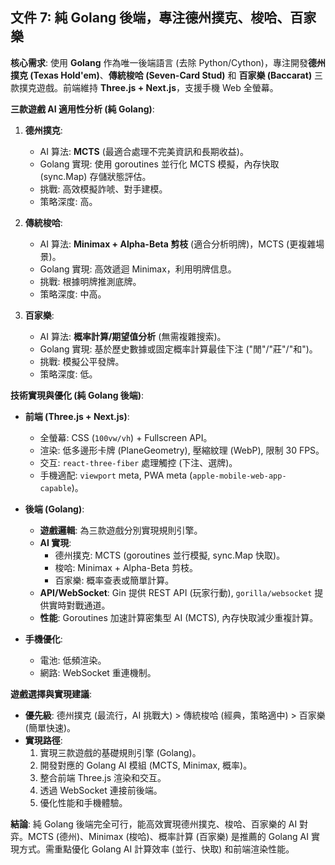 ## 文件 7: 純 Golang 後端，專注德州撲克、梭哈、百家樂

**核心需求**: 使用 **Golang** 作為唯一後端語言 (去除 Python/Cython)，專注開發**德州撲克 (Texas Hold'em)**、**傳統梭哈 (Seven-Card Stud)** 和 **百家樂 (Baccarat)** 三款撲克遊戲。前端維持 **Three.js + Next.js**，支援手機 Web 全螢幕。

**三款遊戲 AI 適用性分析 (純 Golang)**:

1.  **德州撲克**: 
    *   AI 算法: **MCTS** (最適合處理不完美資訊和長期收益)。
    *   Golang 實現: 使用 goroutines 並行化 MCTS 模擬，內存快取 (sync.Map) 存儲狀態評估。
    *   挑戰: 高效模擬詐唬、對手建模。
    *   策略深度: 高。

2.  **傳統梭哈**: 
    *   AI 算法: **Minimax + Alpha-Beta 剪枝** (適合分析明牌)，MCTS (更複雜場景)。
    *   Golang 實現: 高效遞迴 Minimax，利用明牌信息。
    *   挑戰: 根據明牌推測底牌。
    *   策略深度: 中高。

3.  **百家樂**: 
    *   AI 算法: **概率計算/期望值分析** (無需複雜搜索)。
    *   Golang 實現: 基於歷史數據或固定概率計算最佳下注 ("閒"/"莊"/"和")。
    *   挑戰: 模擬公平發牌。
    *   策略深度: 低。

**技術實現與優化 (純 Golang 後端)**:

*   **前端 (Three.js + Next.js)**:
    *   全螢幕: CSS (`100vw/vh`) + Fullscreen API。
    *   渲染: 低多邊形卡牌 (PlaneGeometry), 壓縮紋理 (WebP), 限制 30 FPS。
    *   交互: `react-three-fiber` 處理觸控 (下注、選牌)。
    *   手機適配: `viewport` meta, PWA meta (`apple-mobile-web-app-capable`)。

*   **後端 (Golang)**:
    *   **遊戲邏輯**: 為三款遊戲分別實現規則引擎。
    *   **AI 實現**: 
        *   德州撲克: MCTS (goroutines 並行模擬, sync.Map 快取)。
        *   梭哈: Minimax + Alpha-Beta 剪枝。
        *   百家樂: 概率查表或簡單計算。
    *   **API/WebSocket**: Gin 提供 REST API (玩家行動), `gorilla/websocket` 提供實時對戰通道。
    *   **性能**: Goroutines 加速計算密集型 AI (MCTS), 內存快取減少重複計算。

*   **手機優化**: 
    *   電池: 低頻渲染。
    *   網路: WebSocket 重連機制。

**遊戲選擇與實現建議**: 
*   **優先級**: 德州撲克 (最流行，AI 挑戰大) > 傳統梭哈 (經典，策略適中) > 百家樂 (簡單快速)。
*   **實現路徑**: 
    1.  實現三款遊戲的基礎規則引擎 (Golang)。
    2.  開發對應的 Golang AI 模組 (MCTS, Minimax, 概率)。
    3.  整合前端 Three.js 渲染和交互。
    4.  透過 WebSocket 連接前後端。
    5.  優化性能和手機體驗。

**結論**: 純 Golang 後端完全可行，能高效實現德州撲克、梭哈、百家樂的 AI 對弈。MCTS (德州)、Minimax (梭哈)、概率計算 (百家樂) 是推薦的 Golang AI 實現方式。需重點優化 Golang AI 計算效率 (並行、快取) 和前端渲染性能。 